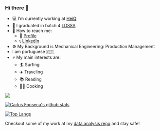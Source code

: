 ### Hi there 👋

- :computer: I’m currently working at [HeiQ](https://heiq.com/services/)
- :abacus: I graduated in batch 4 [LDSSA](https://www.lisbondatascience.org/)
- :postbox: How to reach me:
  - :e-mail: [Profile](https://ecarlosfonseca.github.io/)
  - :telephone_receiver: [LinkedIn](https://www.linkedin.com/in/carlos-fonseca-6b811630/)
- :gear: My Background is Mechanical Engineering: Production Management
- I am portuguese   :portugal:
- ⚡ My main interests are:
  - :surfer: Surfing
  - :airplane: Traveling
  - :books: Reading 
  - :cook: Cooking
  
![](https://komarev.com/ghpvc/?username=your-github-username&color=blue)


[![Carlos Fonseca's github stats](https://github-readme-stats.vercel.app/api?username=ecarlosfonseca&count_private=true&show_icons=true&theme=radical&hide_rank=false)](https://github.com/anuraghazra/github-readme-stats)

[![Top Langs](https://github-readme-stats.vercel.app/api/top-langs/?username=ecarlosfonseca)](https://github.com/anuraghazra/github-readme-stats)

Checkout some of my work at my [data analysis repo](https://github.com/ecarlosfonseca/Data-Analysis) and stay safe!
